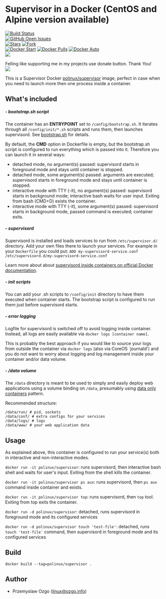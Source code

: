 # Supervisor in a Docker (CentOS and Alpine version available)
[![Build Status](https://travis-ci.org/pozgo/docker-supervisor.svg)](https://travis-ci.org/pozgo/docker-supervisor)  
[![GitHub Open Issues](https://img.shields.io/github/issues/pozgo/docker-supervisor.svg)](https://github.com/pozgo/docker-supervisor/issues)  
[![Stars](https://img.shields.io/github/stars/pozgo/docker-supervisor.svg?style=social&label=Stars)]()
[![Fork](https://img.shields.io/github/forks/pozgo/docker-supervisor.svg?style=social&label=Fork)]()  
[![Docker Start](https://img.shields.io/docker/stars/polinux/supervisor.svg)](https://hub.docker.com/r/polinux/supervisor)
[![Docker Pulls](https://img.shields.io/docker/pulls/polinux/supervisor.svg)](https://hub.docker.com/r/polinux/supervisor)
[![Docker Auto](https://img.shields.io/docker/automated/polinux/supervisor.svg)](https://hub.docker.com/r/polinux/supervisor)  
[![](https://img.shields.io/github/release/pozgo/docker-supervisor.svg)](http://microbadger.com/images/polinux/supervisor)

Felling like supporting me in my projects use donate button. Thank You!  
[![](https://img.shields.io/badge/donate-PayPal-blue.svg)](https://www.paypal.me/POzgo)

This is a Supervisor Docker [polinux/supervisor](https://registry.hub.docker.com/u/polinux/supervisor/) image, perfect in case when you need to launch more then one process inside a container.

## What's included

##### - bootstrap.sh script

The container has an **ENTRYPOINT** set to `/config/bootstrap.sh`. It iterates through all `/config/init/*.sh` scripts and runs them, then launches supervisord. See [bootstrap.sh](container-files/config/bootstrap.sh) for details.

By default, the **CMD** option in Dockerfile is empty, but the bootstrap.sh script is configured to run everything which is passed into it. Therefore you can launch it in several ways:
* detached mode, no argument(s) passed: supervisord starts in foreground mode and stays until container is stopped.
* detached mode, some argument(s) passed: arguments are executed; supervisord starts in foreground mode and stays until container is stopped.
* interactive mode with TTY (-it), no argument(s) passed: supervisord starts in background mode; interactive bash waits for user input. Exiting from bash (CMD+D) exists the container.
* interactive mode with TTY (-it), some argument(s) passed: supervisord starts in background mode, passed command is executed; container exits.

##### - supervisord

Supervisord is installed and loads services to run from `/etc/supervisor.d/` directory. Add your own files there to launch your services. For example in your `Dockerfile` you could put:
```ADD my-supervisord-service.conf /etc/supervisord.d/my-supervisord-service.conf```

Learn more about about [supervisord inside containers on official Docker documentation](https://docs.docker.com/articles/using_supervisord/).

##### - init scripts

You can add your .sh scripts to `/config/init` directory to have them executed when container starts. The bootstrap script is configured to run them just before supervisord starts.

##### - error logging

Logfile for supervisord is switched off to avoid logging inside container. Instead, all logs are easily available via `docker logs [container name]`.

This is probably the best approach if you would like to source your logs from outside the container via `docker logs` (also via CoreOS `journald') and you do not want to worry about logging and log management inside your container and/or data volume.

##### - /data volume

The `/data` directory is meant to be used to simply and easily deploy web applications using a volume binding on `/data`, presumably using [data only containers](https://docs.docker.com/userguide/dockervolumes/) pattern.

Recommended structure:
```
/data/run/ # pid, sockets
/data/conf/ # extra configs for your services
/data/logs/ # logs
/data/www/ # your web application data
```


## Usage

As explained above, this container is configured to run your service(s) both in interactive and non-interactive modes.

`docker run -it polinux/supervisor`: runs supervisord, then interactive bash shell and waits for user's input. Exiting from the shell kills the container.

`docker run -it polinux/supervisor ps aux`:  runs supervisord, then `ps aux` command inside container and exists.

`docker run -it polinux/supervisor top`:  runs supervisord, then `top` tool. Exiting from top exits the container.

`docker run -d polinux/supervisor`: detached, runs supervisord in foreground mode and its configured services

`docker run -d polinux/supervisor touch 'test-file'`: detached, runs `touch 'test-file'` command, then supervisord in foreground mode and its configured services


## Build

`docker build --tag=polinux/supervisor .`

## Author

* Przemyslaw Ozgo (<linux@ozgo.info>)
